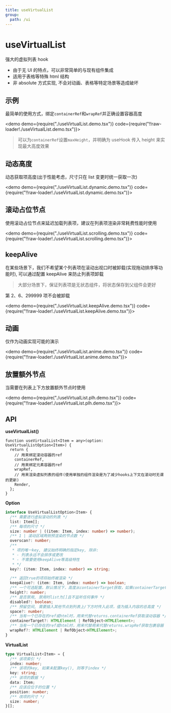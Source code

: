 ```yaml
---
title: useVirtualList
group:
  path: /ui
---
```


# useVirtualList

强大的虚拟列表 hook

- 由于无 UI 的特点，可以非常简单的与现有组件集成
- 适用于表格等特殊 html 结构
- 非 absolute 方式实现, 不会对动画、表格等特定场景等造成破坏

## 示例

最简单的使用方式，绑定`containerRef`和`wrapRef`并正确设置容器高度

<demo demo={require("./useVirtualList.demo.tsx")} code={require("!!raw-loader!./useVirtualList.demo.tsx")}></demo>

> 可以为`containerRef`设置`maxHeight`，并明确为 useHook 传入 height 来实现最大高度效果

## 动态高度

动态获取项高度(出于性能考虑，尺寸只在 list 变更时统一获取一次)

<demo demo={require("./useVirtualList.dynamic.demo.tsx")} code={require("!!raw-loader!./useVirtualList.dynamic.demo.tsx")}></demo>

## 滚动占位节点

使用滚动占位节点来延迟加载列表项，建议在列表项渲染非常耗费性能时使用

<demo demo={require("./useVirtualList.scrolling.demo.tsx")} code={require("!!raw-loader!./useVirtualList.scrolling.demo.tsx")}></demo>

## keepAlive

在某些场景下，我们不希望某个列表项在滚动出视口时被卸载(实现拖动排序等功能时), 可以通过配置 keepAlive 来防止列表项卸载

> 大部分场景下，保证列表项是无状态组件，将状态保存到父组件会更好

第 2、6、299999 项不会被卸载

<demo demo={require("./useVirtualList.keepAlive.demo.tsx")} code={require("!!raw-loader!./useVirtualList.keepAlive.demo.tsx")}></demo>

## 动画

仅作为动画实现可能的演示

<demo demo={require("./useVirtualList.anime.demo.tsx")} code={require("!!raw-loader!./useVirtualList.anime.demo.tsx")}></demo>

## 放置额外节点

当需要在列表上下方放置额外节点时使用

<code src="./useVirtualList.plh.demo.tsx"></code>
<demo demo={require("./useVirtualList.plh.demo.tsx")} code={require("!!raw-loader!./useVirtualList.plh.demo.tsx")}></demo>

## API

**useVirtualList()**

```tsx | pure
function useVirtualList<Item = any>(option: UseVirtualListOption<Item>) {
  return {
    // 用来绑定滚动容器的ref
    containerRef,
    // 用来绑定元素容器的ref
    wrapRef,
    // 用来渲染虚拟列表的组件(使用单独的组件渲染是为了减少hooks上下文在滚动时无谓的更新)
    Render,
  };
}
```

**Option**

```ts
interface UseVirtualListOption<Item> {
  /** 需要进行虚拟滚动的列表 */
  list: Item[];
  /** 每项的尺寸 */
  size: number | ((item: Item, index: number) => number);
  /** 1 | 滚动区域两侧预渲染的节点数 */
  overscan?: number;
  /**
   * 项的唯一key, 建议始终明确的指定key, 除非:
   * - 列表永远不会排序或更改
   * - 不需要使用keepAlive等高级特性
   * */
  key?: (item: Item, index: number) => string;

  /** 返回true的项将始终被渲染 */
  keepAlive?: (item: Item, index: number) => boolean;
  /** 一个可选配置，默认情况下，高度从containerTarget获取，如果containerTarget没有实际高度或需要实现"最大高度"效果时，使用此配置 */
  height?: number;
  /** 是否禁用, 禁用时list为[]且不监听任何事件 */
  disabled?: boolean;
  /** 预留空间, 需要插入其他节点到列表上/下方时传入此项，值为插入内容的总高度 */
  space?: number;
  /** 当有一个已存在的ref或html时，用来代替returns.containerRef获取滚动容器 */
  containerTarget?: HTMLElement | RefObject<HTMLElement>;
  /** 当有一个已存在的ref或html时，用来代替用来代替returns.wrapRef获取包裹容器 */
  wrapRef?: HTMLElement | RefObject<HTMLElement>;
}
```

**VirtualList**

```ts
type VirtualList<Item> = {
  /** 该项索引 */
  index: number;
  /** 该项的key, 如果未配置key(), 则等于index */
  key: string;
  /** 该项的数据 */
  data: Item;
  /** 应该应位于的位置 */
  position: number;
  /** 改项的尺寸 */
  size: number;
}[];
```
